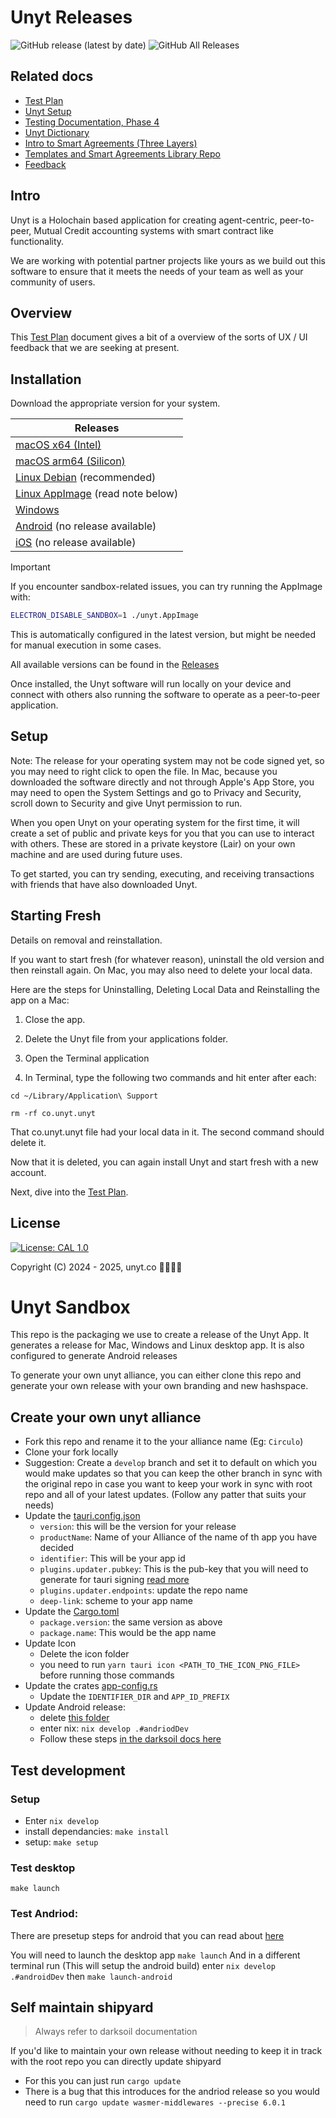 # Unyt Releases
![GitHub release (latest by date)](https://img.shields.io/github/v/release/unytco/release-unyt?style=for-the-badge)
![GitHub All Releases](https://img.shields.io/github/downloads/unytco/release-unyt/total?style=for-the-badge)


## Related docs

- [Test Plan](./testing_docs/1_0_testing_plan.md)
- [Unyt Setup](./README.md)
- [Testing Documentation, Phase 4](./testing_docs/4_0_phase_4_testing_details.md)
- [Unyt Dictionary](./testing_docs/4_2_unyt-dictionary.md)
- [Intro to Smart Agreements (Three Layers)](./testing_docs/4_1_intro_to_smart_agreements.md)
- [Templates and Smart Agreements Library Repo](https://github.com/unytco/smart_agreement_library)
- [Feedback](https://github.com/orgs/unytco/projects/5/views/1)

## Intro
Unyt is a Holochain based application for creating agent-centric, peer-to-peer, Mutual Credit accounting systems with smart contract like functionality.

We are working with potential partner projects like yours as we build out this software to ensure that it meets the needs of your team as well as your community of users.

## Overview
This [Test Plan](./testing_docs/1_0_testing_plan.md) document gives a bit of a overview of the sorts of UX / UI feedback that we are seeking at present.

## Installation

Download the appropriate version for your system.

| Releases                 |
|--------------------------|
| [macOS x64 (Intel)](https://github.com/unytco/unyt-sandbox/releases/download/v0.36.0/Unyt_0.36.0_x64.dmg)            |
| [macOS arm64 (Silicon)](https://github.com/unytco/unyt-sandbox/releases/download/v0.36.0/Unyt_0.36.0_aarch64.dmg)      |
| [Linux Debian](https://github.com/unytco/unyt-sandbox/releases/download/v0.36.0/Unyt_0.36.0_amd64.deb) (recommended)    |
| [Linux AppImage](https://github.com/unytco/unyt-sandbox/releases/download/v0.36.0/Unyt_0.36.0_amd64.AppImage) (read note below) |
| [Windows](https://github.com/unytco/unyt-sandbox/releases/download/v0.36.0/Unyt_0.36.0_x64-setup.exe)                         |
| [Android](#) (no release available)                                  |
| [iOS](#) (no release available)                                      |


> [!IMPORTANT]
> If you encounter sandbox-related issues, you can try running the AppImage with:
> ```bash
> ELECTRON_DISABLE_SANDBOX=1 ./unyt.AppImage
> ```
> This is automatically configured in the latest version, but might be needed for manual execution in some cases.

All available versions can be found in the [Releases](
https://github.com/unytco/unyt-sandbox/releases/)

Once installed, the Unyt software will run locally on your device and connect with others also running the software to operate as a peer-to-peer application. 

## Setup
Note: The release for your operating system may not be code signed yet, so you may need to right click to open the file. In Mac, because you downloaded the software directly and not through Apple's App Store, you may need to open the System Settings and go to Privacy and Security, scroll down to Security and give Unyt permission to run.

When you open Unyt on your operating system for the first time, it will create a set of public and private keys for you that you can use to interact with others. These are stored in a private keystore (Lair) on your own machine and are used during future uses. 

To get started, you can try sending, executing, and receiving transactions with friends that have also downloaded Unyt.

## Starting Fresh
Details on removal and reinstallation.

If you want to start fresh (for whatever reason), uninstall the old version and then reinstall again. On Mac, you may also need to delete your local data.

Here are the steps for Uninstalling, Deleting Local Data and Reinstalling the app on a Mac:

1. Close the app.

2. Delete the Unyt file from your applications folder.

3. Open the Terminal application
4. In Terminal, type the following two commands and hit enter after each:

```
cd ~/Library/Application\ Support
```

```
rm -rf co.unyt.unyt
```

That co.unyt.unyt file had your local data in it. The second command should delete it.

Now that it is deleted, you can again install Unyt and start fresh with a new account.

Next, dive into the [Test Plan](./testing_docs/1_0_testing_plan.md).

## License

[![License: CAL 1.0](https://img.shields.io/badge/License-CAL%201.0-blue.svg)](https://github.com/holochain/cryptographic-autonomy-license)

Copyright (C) 2024 - 2025, unyt.co






# Unyt Sandbox

This repo is the packaging we use to create a release of the Unyt App.
It generates a release for Mac, Windows and Linux desktop app. It is also configured to generate Android releases

To generate your own unyt alliance, you can either clone this repo and generate your own release with your own branding and new hashspace.

## Create your own unyt alliance

- Fork this repo and rename it to the your alliance name (Eg: `Circulo`)
- Clone your fork locally
- Suggestion: Create a `develop` branch and set it to default on which you would make updates so that you can keep the other branch in sync with the original repo in case you want to keep your work in sync with root repo and all of your latest updates. (Follow any patter that suits your needs)
- Update the [tauri.config.json](./src-tauri/tauri.conf.json)
  - `version`: this will be the version for your release
  - `productName`: Name of your Alliance of the name of th app you have decided
  - `identifier`: This will be your app id
  - `plugins.updater.pubkey`: This is the pub-key that you will need to generate for tauri signing [read more](./docs/signing.md)
  - `plugins.updater.endpoints`: update the repo name
  - `deep-link`: scheme to your app name
- Update the [Cargo.toml](./src-tauri/Cargo.toml)
  - `package.version`: the same version as above
  - `package.name`: This would be the app name
- Update Icon
  - Delete the icon folder
  - you need to run `yarn tauri icon <PATH_TO_THE_ICON_PNG_FILE>` before running those commands
- Update the crates [app-config.rs](./src-tauri/src/app_config.rs)
  - Update the `IDENTIFIER_DIR` and `APP_ID_PREFIX`
- Update Android release:
  - delete [this folder](./src-tauri/gen/android/)
  - enter nix: `nix develop .#andriodDev`
  - Follow these steps [in the darksoil docs here](https://darksoil.studio/p2p-shipyard/guides/android/project-setup.html)

## Test development

### Setup

- Enter `nix develop`
- install dependancies: `make install`
- setup: `make setup`

### Test desktop

`make launch`

### Test Andriod:

There are presetup steps for android that you can read about [here](https://darksoil.studio/p2p-shipyard/guides/android/device-setup.html)

You will need to launch the desktop app `make launch`
And in a different terminal run (This will setup the android build)
enter `nix develop .#androidDev`
then
`make launch-android`

## Self maintain shipyard

> Always refer to darksoil documentation

If you'd like to maintain your own release without needing to keep it in track with the root repo you can directly update shipyard

- For this you can just run `cargo update`
- There is a bug that this introduces for the andriod release so you would need to run `cargo update wasmer-middlewares --precise 6.0.1`
